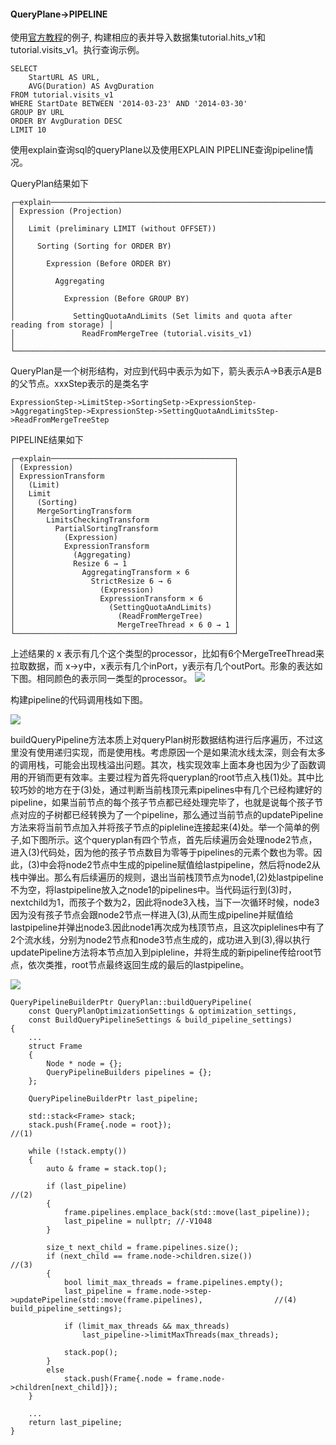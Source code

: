 #### QueryPlane->PIPELINE
使用[官方教程](https://clickhouse.com/docs/zh/getting-started/tutorial)的例子, 构建相应的表并导入数据集tutorial.hits_v1和tutorial.visits_v1。执行查询示例。
```
SELECT
    StartURL AS URL,
    AVG(Duration) AS AvgDuration
FROM tutorial.visits_v1
WHERE StartDate BETWEEN '2014-03-23' AND '2014-03-30'
GROUP BY URL
ORDER BY AvgDuration DESC
LIMIT 10
```
使用explain查询sql的queryPlane以及使用EXPLAIN PIPELINE查询pipeline情况。

QueryPlan结果如下
```
┌─explain─────────────────────────────────────────────────────────────────────────────┐
│ Expression (Projection)                                                             │
│   Limit (preliminary LIMIT (without OFFSET))                                        │
│     Sorting (Sorting for ORDER BY)                                                  │
│       Expression (Before ORDER BY)                                                  │
│         Aggregating                                                                 │
│           Expression (Before GROUP BY)                                              │
│             SettingQuotaAndLimits (Set limits and quota after reading from storage) │
│               ReadFromMergeTree (tutorial.visits_v1)                                │
└─────────────────────────────────────────────────────────────────────────────────────┘
```
QueryPlan是一个树形结构，对应到代码中表示为如下，箭头表示A->B表示A是B的父节点。xxxStep表示的是类名字
```
ExpressionStep->LimitStep->SortingSetp->ExpressionStep->AggregatingStep->ExpressionStep->SettingQuotaAndLimitsStep->ReadFromMergeTreeStep
```

PIPELINE结果如下
```
┌─explain─────────────────────────────────────────┐
│ (Expression)                                    │
│ ExpressionTransform                             │
│   (Limit)                                       │
│   Limit                                         │
│     (Sorting)                                   │
│     MergeSortingTransform                       │
│       LimitsCheckingTransform                   │
│         PartialSortingTransform                 │
│           (Expression)                          │
│           ExpressionTransform                   │
│             (Aggregating)                       │
│             Resize 6 → 1                        │
│               AggregatingTransform × 6          │
│                 StrictResize 6 → 6              │
│                   (Expression)                  │
│                   ExpressionTransform × 6       │
│                     (SettingQuotaAndLimits)     │
│                       (ReadFromMergeTree)       │
│                       MergeTreeThread × 6 0 → 1 │
└─────────────────────────────────────────────────┘

```
上述结果的 x 表示有几个这个类型的processor，比如有6个MergeTreeThread来拉取数据，而
x->y中，x表示有几个inPort，y表示有几个outPort。形象的表达如下图。相同颜色的表示同一类型的processor。
![](https://lxhblog.oss-cn-beijing.aliyuncs.com/bigdata/pipeline.png)

构建pipeline的代码调用栈如下图。

![](https://lxhblog.oss-cn-beijing.aliyuncs.com/bigdata/buildPipeline.png)

buildQueryPipeline方法本质上对queryPlan树形数据结构进行后序遍历，不过这里没有使用递归实现，而是使用栈。考虑原因一个是如果流水线太深，则会有太多的调用栈，可能会出现栈溢出问题。其次，栈实现效率上面本身也因为少了函数调用的开销而更有效率。主要过程为首先将queryplan的root节点入栈(1)处。其中比较巧妙的地方在于(3)处，通过判断当前栈顶元素pipelines中有几个已经构建好的pipeline，如果当前节点的每个孩子节点都已经处理完毕了，也就是说每个孩子节点对应的子树都已经转换为了一个pipeline，那么通过当前节点的updatePipeline方法来将当前节点加入并将孩子节点的pipleline连接起来(4)处。举一个简单的例子,如下图所示。这个queryplan有四个节点，首先后续遍历会处理node2节点，进入(3)代码处，因为他的孩子节点数目为零等于pipelines的元素个数也为零。因此，(3)中会将node2节点中生成的pipeline赋值给lastpipeline，然后将node2从栈中弹出。那么有后续遍历的规则，退出当前栈顶节点为node1,(2)处lastpipeline不为空，将lastpipeline放入之node1的pipelines中。当代码运行到(3)时，nextchild为1，而孩子个数为2，因此将node3入栈，当下一次循环时候，node3因为没有孩子节点会跟node2节点一样进入(3),从而生成pipeline并赋值给lastpipeline并弹出node3.因此node1再次成为栈顶节点，且这次piplelines中有了2个流水线，分别为node2节点和node3节点生成的，成功进入到(3),得以执行updatePipeline方法将本节点加入到pipleline，并将生成的新pipeline传给root节点，依次类推，root节点最终返回生成的最后的lastpipeline。

![](https://lxhblog.oss-cn-beijing.aliyuncs.com/bigdata/tree.png)

```
QueryPipelineBuilderPtr QueryPlan::buildQueryPipeline(
    const QueryPlanOptimizationSettings & optimization_settings,
    const BuildQueryPipelineSettings & build_pipeline_settings)
{
    ...
    struct Frame
    {
        Node * node = {};
        QueryPipelineBuilders pipelines = {};
    };

    QueryPipelineBuilderPtr last_pipeline;

    std::stack<Frame> stack;
    stack.push(Frame{.node = root});                                   //(1)

    while (!stack.empty())
    {
        auto & frame = stack.top();

        if (last_pipeline)                                             //(2)
        {
            frame.pipelines.emplace_back(std::move(last_pipeline));
            last_pipeline = nullptr; //-V1048
        }

        size_t next_child = frame.pipelines.size();                  
        if (next_child == frame.node->children.size())                 //(3)
        {
            bool limit_max_threads = frame.pipelines.empty();
            last_pipeline = frame.node->step->updatePipeline(std::move(frame.pipelines),                //(4) build_pipeline_settings);

            if (limit_max_threads && max_threads)
                last_pipeline->limitMaxThreads(max_threads);

            stack.pop();
        }
        else
            stack.push(Frame{.node = frame.node->children[next_child]});
    }

    ...
    return last_pipeline;
}
```
